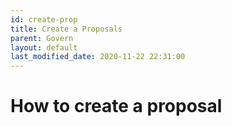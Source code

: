 ```yaml
---
id: create-prop
title: Create a Proposals
parent: Govern
layout: default
last_modified_date: 2020-11-22 22:31:00
---
```


# How to create a proposal

